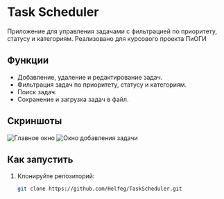 # Task Scheduler

Приложение для управления задачами с фильтрацией по приоритету, статусу и категориям. Реализовано для курсового проекта ПиОГИ

## Функции
- Добавление, удаление и редактирование задач.
- Фильтрация задач по приоритету, статусу и категориям.
- Поиск задач.
- Сохранение и загрузка задач в файл.

## Скриншоты
![Главное окно](screenshots/main_window.png)
![Окно добавления задачи](screenshots/add_task.png)

## Как запустить
1. Клонируйте репозиторий:
   ```bash
   git clone https://github.com/Helfeg/TaskScheduler.git
